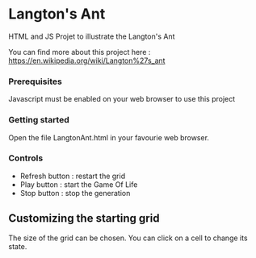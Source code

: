 # Langton's Ant

HTML and JS Projet to illustrate the Langton's Ant

You can find more about this project here :  https://en.wikipedia.org/wiki/Langton%27s_ant

### Prerequisites

Javascript must be enabled on your web browser to use this project

### Getting started

Open the file LangtonAnt.html in your favourie web browser.

### Controls

- Refresh button : restart the grid
- Play button : start the Game Of Life
- Stop button : stop the generation

## Customizing the starting grid

The size of the grid can be chosen.
You can click on a cell to change its state.
